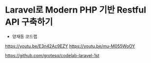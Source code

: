 # Laravel로 Modern PHP 기반 Restful API 구축하기
- 양재동 코드랩

https://youtu.be/E3n42Ac9EZY
https://youtu.be/mu-M055WoOY

https://github.com/grotesq/codelab-laravel-1st
